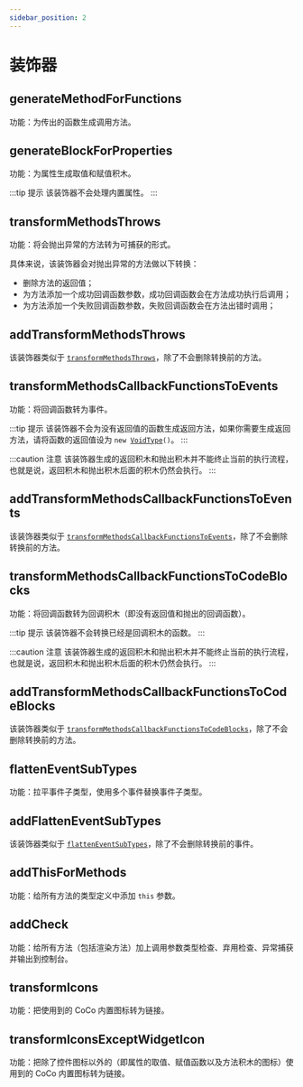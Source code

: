 ```yaml
---
sidebar_position: 2
---
```


# 装饰器

## generateMethodForFunctions

功能：为传出的函数生成调用方法。

## generateBlockForProperties

功能：为属性生成取值和赋值积木。

:::tip 提示
该装饰器不会处理内置属性。
:::

## transformMethodsThrows

功能：将会抛出异常的方法转为可捕获的形式。

具体来说，该装饰器会对抛出异常的方法做以下转换：

- 删除方法的返回值；
- 为方法添加一个成功回调函数参数，成功回调函数会在方法成功执行后调用；
- 为方法添加一个失败回调函数参数，失败回调函数会在方法出错时调用；

## addTransformMethodsThrows

该装饰器类似于 [`transformMethodsThrows`](#transformmethodsthrows)，除了不会删除转换前的方法。

## transformMethodsCallbackFunctionsToEvents

功能：将回调函数转为事件。

:::tip 提示
该装饰器不会为没有返回值的函数生成返回方法，如果你需要生成返回方法，请将函数的返回值设为 <code>new [VoidType](../../api/types/type#voidtype)()</code>。
:::

:::caution 注意
该装饰器生成的返回积木和抛出积木并不能终止当前的执行流程，也就是说，返回积木和抛出积木后面的积木仍然会执行。
:::

## addTransformMethodsCallbackFunctionsToEvents

该装饰器类似于 [`transformMethodsCallbackFunctionsToEvents`](#transformmethodscallbackfunctionstoevents)，除了不会删除转换前的方法。

## transformMethodsCallbackFunctionsToCodeBlocks

功能：将回调函数转为回调积木（即没有返回值和抛出的回调函数）。

:::tip 提示
该装饰器不会转换已经是回调积木的函数。
:::

:::caution 注意
该装饰器生成的返回积木和抛出积木并不能终止当前的执行流程，也就是说，返回积木和抛出积木后面的积木仍然会执行。
:::

## addTransformMethodsCallbackFunctionsToCodeBlocks

该装饰器类似于 [`transformMethodsCallbackFunctionsToCodeBlocks`](#transformmethodscallbackfunctionstocodeblocks)，除了不会删除转换前的方法。

## flattenEventSubTypes

功能：拉平事件子类型，使用多个事件替换事件子类型。

## addFlattenEventSubTypes

该装饰器类似于 [`flattenEventSubTypes`](#flatteneventsubtypes)，除了不会删除转换前的事件。

## addThisForMethods

功能：给所有方法的类型定义中添加 `this` 参数。

## addCheck

功能：给所有方法（包括渲染方法）加上调用参数类型检查、弃用检查、异常捕获并输出到控制台。

## transformIcons

功能：把使用到的 CoCo 内置图标转为链接。

## transformIconsExceptWidgetIcon

功能：把除了控件图标以外的（即属性的取值、赋值函数以及方法积木的图标）使用到的 CoCo 内置图标转为链接。

